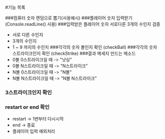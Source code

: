 #기능 목록

###컴퓨터 숫자 랜덤으로 뽑기(사용예시)
###플레이어 숫자 입력받기 (Console.readLine() 사용)
###입력받은 플레이어 숫자 서로다른 3개의 수인지 검증
 - 서로 다른 수인지 
 - 3개의 수인지
 - 1 ~ 9 까지의 수인지
###각각의 숫자 볼인지 확인 (checkBall)
###각각의 숫자 스트라이크인지 확인 (checkStrike)
###결과 메세지 만드는 메소드 
 - 0볼 0스트라이크일 때 -> "낫싱"
 - 0볼 N스트라이크일 때 -> "N스트라이크"
 - N볼 0스트라이크일 때 -> "N볼"
 - N볼 N스트라이크일 때 -> "N볼 N스트라이크"
### 3스트라이크인지 확인
### restart or end 확인 
 - restart -> 1번부터 다시시작 
 - end -> 종료
 - 플레이어 입력 예외처리